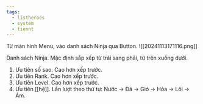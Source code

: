 ```yaml
---
tags:
  - listheroes
  - system
  - tiennt
---
```

Từ màn hình Menu, vào danh sách Ninja qua Button.
![[20241113171116.png]]

Danh sách Ninja. Mặc định sắp xếp từ trái sang phải, từ trên xuống dưới.
1. Ưu tiên số sao. Cao hơn xếp trước.
2. Ưu tiên Rank. Cao hơn xếp trước.
3. Ưu tiên Level. Cao hơn xếp trước.
4. Ưu tiên [[hệ]]. Lần lượt theo thứ tự: Nước -> Đá -> Gió -> Hỏa -> Lôi -> Ám.
